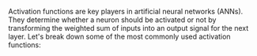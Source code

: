 
Activation functions are key players in artificial neural networks (ANNs). 
They determine whether a neuron should be activated or not by transforming 
the weighted sum of inputs into an output signal for the next layer. Let's 
break down some of the most commonly used activation functions:

